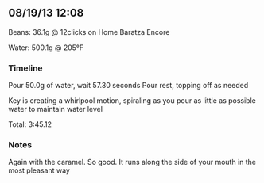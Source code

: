 ## 08/19/13 12:08 ##

Beans: 36.1g @ 12clicks on Home Baratza Encore 

Water: 500.1g @ 205°F

### Timeline ###

Pour 50.0g of water, wait 57.30  seconds
Pour rest, topping off as needed

Key is creating a whirlpool motion, spiraling as you pour as little as possible
water to maintain water level

Total: 3:45.12

### Notes ###

Again with the caramel. So good. It runs along the side of your mouth in the
most pleasant way
